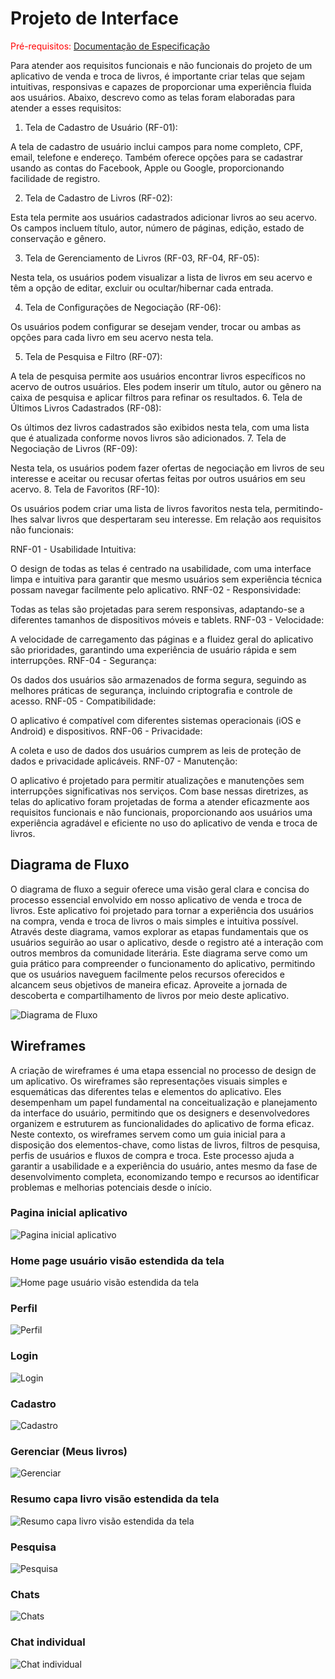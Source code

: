 
# Projeto de Interface

<span style="color:red">Pré-requisitos: <a href="2-Especificação do Projeto.md"> Documentação de Especificação</a></span>

Para atender aos requisitos funcionais e não funcionais do projeto de um aplicativo de venda e troca de livros, é importante criar telas que sejam intuitivas, responsivas e capazes de proporcionar uma experiência fluida aos usuários. Abaixo, descrevo como as telas foram elaboradas para atender a esses requisitos:

1. Tela de Cadastro de Usuário (RF-01):

A tela de cadastro de usuário inclui campos para nome completo, CPF, email, telefone e endereço. Também oferece opções para se cadastrar usando as contas do Facebook, Apple ou Google, proporcionando facilidade de registro.

2. Tela de Cadastro de Livros (RF-02):

Esta tela permite aos usuários cadastrados adicionar livros ao seu acervo. Os campos incluem título, autor, número de páginas, edição, estado de conservação e gênero.

3. Tela de Gerenciamento de Livros (RF-03, RF-04, RF-05):

Nesta tela, os usuários podem visualizar a lista de livros em seu acervo e têm a opção de editar, excluir ou ocultar/hibernar cada entrada.

4. Tela de Configurações de Negociação (RF-06):

Os usuários podem configurar se desejam vender, trocar ou ambas as opções para cada livro em seu acervo nesta tela.

5. Tela de Pesquisa e Filtro (RF-07):

A tela de pesquisa permite aos usuários encontrar livros específicos no acervo de outros usuários. Eles podem inserir um título, autor ou gênero na caixa de pesquisa e aplicar filtros para refinar os resultados.
6. Tela de Últimos Livros Cadastrados (RF-08):

Os últimos dez livros cadastrados são exibidos nesta tela, com uma lista que é atualizada conforme novos livros são adicionados.
7. Tela de Negociação de Livros (RF-09):

Nesta tela, os usuários podem fazer ofertas de negociação em livros de seu interesse e aceitar ou recusar ofertas feitas por outros usuários em seu acervo.
8. Tela de Favoritos (RF-10):

Os usuários podem criar uma lista de livros favoritos nesta tela, permitindo-lhes salvar livros que despertaram seu interesse.
Em relação aos requisitos não funcionais:

RNF-01 - Usabilidade Intuitiva:

O design de todas as telas é centrado na usabilidade, com uma interface limpa e intuitiva para garantir que mesmo usuários sem experiência técnica possam navegar facilmente pelo aplicativo.
RNF-02 - Responsividade:

Todas as telas são projetadas para serem responsivas, adaptando-se a diferentes tamanhos de dispositivos móveis e tablets.
RNF-03 - Velocidade:

A velocidade de carregamento das páginas e a fluidez geral do aplicativo são prioridades, garantindo uma experiência de usuário rápida e sem interrupções.
RNF-04 - Segurança:

Os dados dos usuários são armazenados de forma segura, seguindo as melhores práticas de segurança, incluindo criptografia e controle de acesso.
RNF-05 - Compatibilidade:

O aplicativo é compatível com diferentes sistemas operacionais (iOS e Android) e dispositivos.
RNF-06 - Privacidade:

A coleta e uso de dados dos usuários cumprem as leis de proteção de dados e privacidade aplicáveis.
RNF-07 - Manutenção:

O aplicativo é projetado para permitir atualizações e manutenções sem interrupções significativas nos serviços.
Com base nessas diretrizes, as telas do aplicativo foram projetadas de forma a atender eficazmente aos requisitos funcionais e não funcionais, proporcionando aos usuários uma experiência agradável e eficiente no uso do aplicativo de venda e troca de livros.

## Diagrama de Fluxo

O diagrama de fluxo a seguir oferece uma visão geral clara e concisa do processo essencial envolvido em nosso aplicativo de venda e troca de livros. Este aplicativo foi projetado para tornar a experiência dos usuários na compra, venda e troca de livros o mais simples e intuitiva possível. Através deste diagrama, vamos explorar as etapas fundamentais que os usuários seguirão ao usar o aplicativo, desde o registro até a interação com outros membros da comunidade literária. Este diagrama serve como um guia prático para compreender o funcionamento do aplicativo, permitindo que os usuários naveguem facilmente pelos recursos oferecidos e alcancem seus objetivos de maneira eficaz. Aproveite a jornada de descoberta e compartilhamento de livros por meio deste aplicativo.

![Diagrama de Fluxo](img/diagramafluxo.png)


## Wireframes

A criação de wireframes é uma etapa essencial no processo de design de um aplicativo. Os wireframes são representações visuais simples e esquemáticas das diferentes telas e elementos do aplicativo. Eles desempenham um papel fundamental na conceitualização e planejamento da interface do usuário, permitindo que os designers e desenvolvedores organizem e estruturem as funcionalidades do aplicativo de forma eficaz. Neste contexto, os wireframes servem como um guia inicial para a disposição dos elementos-chave, como listas de livros, filtros de pesquisa, perfis de usuários e fluxos de compra e troca. Este processo ajuda a garantir a usabilidade e a experiência do usuário, antes mesmo da fase de desenvolvimento completa, economizando tempo e recursos ao identificar problemas e melhorias potenciais desde o início.

### Pagina inicial aplicativo
![Pagina inicial aplicativo](img/WireFrames/04-wireframe-Logged-out.png)

### Home page usuário visão estendida da tela
![Home page usuário visão estendida da tela](img/WireFrames/04-wireframe-Principal.png)

### Perfil
![Perfil](img/WireFrames/04-wireframe-Perfil.png)

### Login
![Login](img/WireFrames/04-wireframe-Login.png)

### Cadastro
![Cadastro](img/WireFrames/04-wireframe-cadastre-se.png)

### Gerenciar (Meus livros)
![Gerenciar](img/WireFrames/04-wireframe-Gerenciar.png)

### Resumo capa livro visão estendida da tela
![Resumo capa livro visão estendida da tela](img/WireFrames/04-wireframe-Leitura.png)

### Pesquisa
![Pesquisa](img/WireFrames/04-wireframe-Pesquisa.png)

### Chats
![Chats](img/WireFrames/04-wireframe-chats.png)

### Chat individual
![Chat individual](img/WireFrames/04-wireframe-Individualchat.png)
